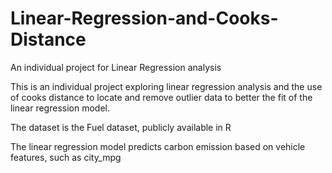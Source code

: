 # Linear-Regression-and-Cooks-Distance
An individual project for Linear Regression analysis

This is an individual project exploring linear regression analysis and the use of cooks distance to locate and remove outlier data to better the fit of the linear regression model.  

The dataset is the Fuel dataset, publicly available in R

The linear regression model predicts carbon emission based on vehicle features, such as city_mpg

